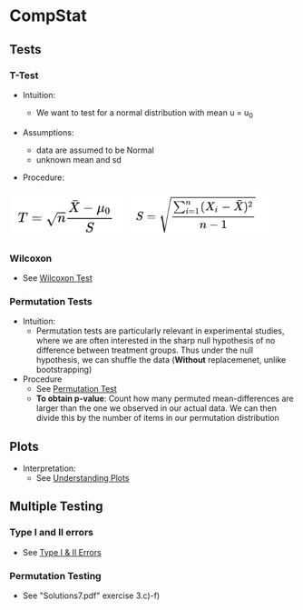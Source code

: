 # CompStat
## Tests
### T-Test
*  Intuition:
	* We want to test for a normal distribution with mean u = u<sub>0</sub>
* Assumptions:
	* data are assumed to be Normal
	* unknown mean and sd

* Procedure:
<img src="./resources/t-test.png" alt="T-test" width="40%" height="40%"/>
<img src="./resources/T-Test_s.png" alt="Estimated Variance" width="50%" height="50%"/>



### Wilcoxon
* See [Wilcoxon Test](https://www.graphpad.com/guides/prism/7/statistics/stat_interpreting_results_wilcoxon_.htm?toc=0&printWindow)


### Permutation Tests
* Intuition: 
	* Permutation tests are particularly relevant in experimental studies, where we are often interested in the sharp null hypothesis of no difference between treatment groups. Thus under the null hypothesis, we can shuffle the data (**Without** replacemenet, unlike bootstrapping)
* Procedure
	* See [Permutation Test](https://thomasleeper.com/Rcourse/Tutorials/permutationtests.html)
	* **To obtain p-value**: Count how many permuted mean-differences are larger than the one we observed in our actual data. We can then divide this by the number of items in our permutation distribution

## Plots
* Interpretation:
	* See [Understanding Plots](https://data.library.virginia.edu/diagnostic-plots)

## Multiple Testing
### Type I and II errors
* See [Type I & II Errors](https://stats.stackexchange.com/questions/148526/how-to-simulate-type-i-error-and-type-ii-error)

### Permutation Testing
* See "Solutions7.pdf" exercise 3.c)-f)